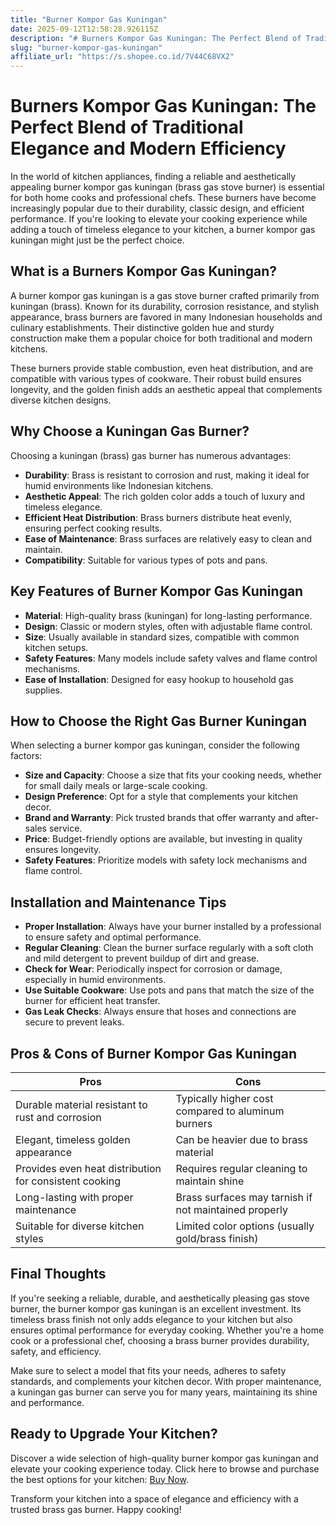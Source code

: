 ```yaml
---
title: "Burner Kompor Gas Kuningan"
date: 2025-09-12T12:58:28.926115Z
description: "# Burners Kompor Gas Kuningan: The Perfect Blend of Traditional Elegance and Modern Efficiency..."
slug: "burner-kompor-gas-kuningan"
affiliate_url: "https://s.shopee.co.id/7V44C68VX2"
---
```

# Burners Kompor Gas Kuningan: The Perfect Blend of Traditional Elegance and Modern Efficiency

In the world of kitchen appliances, finding a reliable and aesthetically appealing burner kompor gas kuningan (brass gas stove burner) is essential for both home cooks and professional chefs. These burners have become increasingly popular due to their durability, classic design, and efficient performance. If you're looking to elevate your cooking experience while adding a touch of timeless elegance to your kitchen, a burner kompor gas kuningan might just be the perfect choice.

## What is a Burners Kompor Gas Kuningan?

A burner kompor gas kuningan is a gas stove burner crafted primarily from kuningan (brass). Known for its durability, corrosion resistance, and stylish appearance, brass burners are favored in many Indonesian households and culinary establishments. Their distinctive golden hue and sturdy construction make them a popular choice for both traditional and modern kitchens.

These burners provide stable combustion, even heat distribution, and are compatible with various types of cookware. Their robust build ensures longevity, and the golden finish adds an aesthetic appeal that complements diverse kitchen designs.

## Why Choose a Kuningan Gas Burner?

Choosing a kuningan (brass) gas burner has numerous advantages:

- **Durability**: Brass is resistant to corrosion and rust, making it ideal for humid environments like Indonesian kitchens.
- **Aesthetic Appeal**: The rich golden color adds a touch of luxury and timeless elegance.
- **Efficient Heat Distribution**: Brass burners distribute heat evenly, ensuring perfect cooking results.
- **Ease of Maintenance**: Brass surfaces are relatively easy to clean and maintain.
- **Compatibility**: Suitable for various types of pots and pans.

## Key Features of Burner Kompor Gas Kuningan

- **Material**: High-quality brass (kuningan) for long-lasting performance.
- **Design**: Classic or modern styles, often with adjustable flame control.
- **Size**: Usually available in standard sizes, compatible with common kitchen setups.
- **Safety Features**: Many models include safety valves and flame control mechanisms.
- **Ease of Installation**: Designed for easy hookup to household gas supplies.

## How to Choose the Right Gas Burner Kuningan

When selecting a burner kompor gas kuningan, consider the following factors:

- **Size and Capacity**: Choose a size that fits your cooking needs, whether for small daily meals or large-scale cooking.
- **Design Preference**: Opt for a style that complements your kitchen decor.
- **Brand and Warranty**: Pick trusted brands that offer warranty and after-sales service.
- **Price**: Budget-friendly options are available, but investing in quality ensures longevity.
- **Safety Features**: Prioritize models with safety lock mechanisms and flame control.

## Installation and Maintenance Tips

- **Proper Installation**: Always have your burner installed by a professional to ensure safety and optimal performance.
- **Regular Cleaning**: Clean the burner surface regularly with a soft cloth and mild detergent to prevent buildup of dirt and grease.
- **Check for Wear**: Periodically inspect for corrosion or damage, especially in humid environments.
- **Use Suitable Cookware**: Use pots and pans that match the size of the burner for efficient heat transfer.
- **Gas Leak Checks**: Always ensure that hoses and connections are secure to prevent leaks.

## Pros & Cons of Burner Kompor Gas Kuningan

| **Pros** | **Cons** |
|------------|------------|
| Durable material resistant to rust and corrosion | Typically higher cost compared to aluminum burners |
| Elegant, timeless golden appearance | Can be heavier due to brass material |
| Provides even heat distribution for consistent cooking | Requires regular cleaning to maintain shine |
| Long-lasting with proper maintenance | Brass surfaces may tarnish if not maintained properly |
| Suitable for diverse kitchen styles | Limited color options (usually gold/brass finish) |

## Final Thoughts

If you're seeking a reliable, durable, and aesthetically pleasing gas stove burner, the burner kompor gas kuningan is an excellent investment. Its timeless brass finish not only adds elegance to your kitchen but also ensures optimal performance for everyday cooking. Whether you're a home cook or a professional chef, choosing a brass burner provides durability, safety, and efficiency.

Make sure to select a model that fits your needs, adheres to safety standards, and complements your kitchen decor. With proper maintenance, a kuningan gas burner can serve you for many years, maintaining its shine and performance.

## Ready to Upgrade Your Kitchen?

Discover a wide selection of high-quality burner kompor gas kuningan and elevate your cooking experience today. Click here to browse and purchase the best options for your kitchen: [Buy Now](https://s.shopee.co.id/7V44C68VX2).

Transform your kitchen into a space of elegance and efficiency with a trusted brass gas burner. Happy cooking!